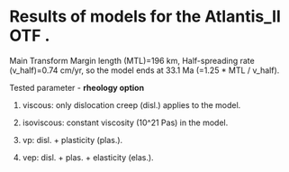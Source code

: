 # Results of models for the Atlantis_II OTF .

Main Transform Margin length (MTL)=196 km, Half-spreading rate (v_half)=0.74 cm/yr,
so the model ends at 33.1 Ma (=1.25 * MTL / v_half). 

Tested parameter - **rheology option**

1. viscous: only dislocation creep (disl.) applies to the model.

2. isoviscous: constant viscosity (10^21 Pas) in the model.
 
3. vp: disl. + plasticity (plas.).

4. vep: disl. + plas. + elasticity (elas.).

 
